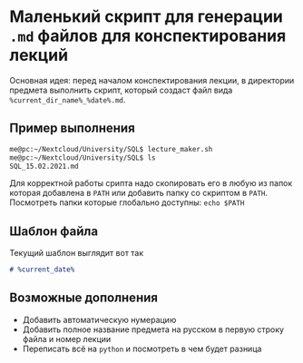# Маленький скрипт для генерации `.md` файлов для конспектирования лекций

Основная идея: перед началом конспектирования лекции, в директории предмета выполнить скрипт, который создаст файл вида `%current_dir_name%_%date%.md`. 

## Пример выполнения

```bash
me@pc:~/Nextcloud/University/SQL$ lecture_maker.sh 
me@pc:~/Nextcloud/University/SQL$ ls
SQL_15.02.2021.md
```

Для корректной работы срипта надо скопировать его в любую из папок которая добавлена в `PATH` или добавить папку со скриптом в `PATH`. Посмотреть папки которые глобально доступны: `echo $PATH`

## Шаблон файла

Текущий шаблон выглядит вот так

```markdown
# %current_date%


```

## Возможные дополнения

- Добавить автоматическую нумерацию
- Добавить полное название предмета на русском в первую строку файла и номер лекции
- Переписать всё на `python` и посмотреть в чем будет разница
